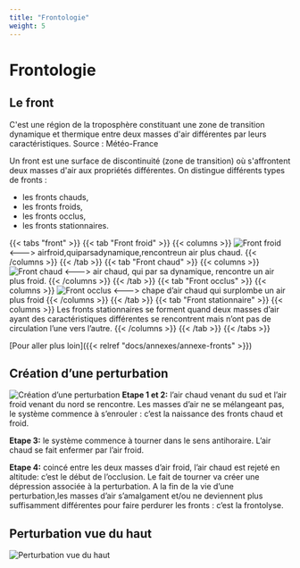```yaml
---
title: "Frontologie"
weight: 5
---
```


# Frontologie

## Le front
C'est une région de la troposphère constituant une zone de transition dynamique et thermique entre deux masses d'air différentes par leurs caractéristiques. Source : Météo-France

Un front est une surface de discontinuité (zone de transition) où s'affrontent deux masses d'air aux propriétés différentes.
On distingue différents types de fronts :
- les fronts chauds,
- les fronts froids,
- les fronts occlus,
- les fronts stationnaires.

{{< tabs "front" >}}
{{< tab "Front froid" >}}
{{< columns >}}
![Front froid](../images/cold-front.png)
<--->
airfroid,quiparsadynamique,rencontreun air plus chaud.
{{< /columns >}}
{{< /tab >}}
{{< tab "Front chaud" >}}
{{< columns >}}
![Front chaud](../images/hot-front.png)
<--->
air chaud, qui par sa dynamique, rencontre un air plus froid.
{{< /columns >}}
{{< /tab >}}
{{< tab "Front occlus" >}}
{{< columns >}}
![Front occlus](../images/occlus-front.png)
<--->
chape d’air chaud qui surplombe un air plus froid
{{< /columns >}}
{{< /tab >}}
{{< tab "Front stationnaire" >}}
{{< columns >}}
Les fronts stationnaires se forment quand deux masses d’air ayant des caractéristiques différentes se rencontrent mais n’ont pas de circulation l’une vers l’autre.
{{< /columns >}}
{{< /tab >}}
{{< /tabs >}}

[Pour aller plus loin]({{< relref "docs/annexes/annexe-fronts" >}})

## Création d’une perturbation

![Création d’une perturbation](../images/perturbation.png)
**Etape 1 et 2:** l’air chaud venant du sud et l’air froid venant du nord se rencontre. Les masses d’air ne se mélangeant pas, le système commence à s’enrouler : c’est la naissance des fronts chaud et froid.

**Etape 3:** le système commence à tourner dans le sens antihoraire. L’air chaud se fait enfermer par l’air froid.

**Etape 4:** coincé entre les deux masses d’air froid, l’air chaud est rejeté en altitude: c’est le début de l’occlusion. Le fait de tourner va créer une dépression associée à la perturbation. A la fin de la vie d’une perturbation,les masses d’air s’amalgament et/ou ne deviennent plus suffisamment différentes pour faire perdurer les fronts : c’est la frontolyse.

## Perturbation vue du haut
![Perturbation vue du haut](../images/perturbation-skyview.png)
